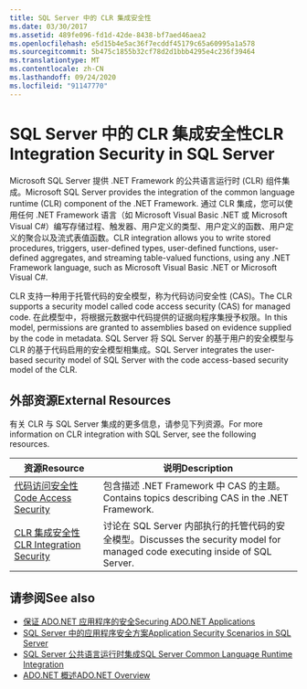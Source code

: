 ```yaml
---
title: SQL Server 中的 CLR 集成安全性
ms.date: 03/30/2017
ms.assetid: 489fe096-fd1d-42de-8438-bf7aed46aea2
ms.openlocfilehash: e5d15b4e5ac36f7ecddf45179c65a60995a1a578
ms.sourcegitcommit: 5b475c1855b32cf78d2d1bbb4295e4c236f39464
ms.translationtype: MT
ms.contentlocale: zh-CN
ms.lasthandoff: 09/24/2020
ms.locfileid: "91147770"
---
```

# <a name="clr-integration-security-in-sql-server"></a><span data-ttu-id="6fde6-102">SQL Server 中的 CLR 集成安全性</span><span class="sxs-lookup"><span data-stu-id="6fde6-102">CLR Integration Security in SQL Server</span></span>

<span data-ttu-id="6fde6-103">Microsoft SQL Server 提供 .NET Framework 的公共语言运行时 (CLR) 组件集成。</span><span class="sxs-lookup"><span data-stu-id="6fde6-103">Microsoft SQL Server provides the integration of the common language runtime (CLR) component of the .NET Framework.</span></span> <span data-ttu-id="6fde6-104">通过 CLR 集成，您可以使用任何 .NET Framework 语言（如 Microsoft Visual Basic .NET 或 Microsoft Visual C#）编写存储过程、触发器、用户定义的类型、用户定义的函数、用户定义的聚合以及流式表值函数。</span><span class="sxs-lookup"><span data-stu-id="6fde6-104">CLR integration allows you to write stored procedures, triggers, user-defined types, user-defined functions, user-defined aggregates, and streaming table-valued functions, using any .NET Framework language, such as Microsoft Visual Basic .NET or Microsoft Visual C#.</span></span>  
  
 <span data-ttu-id="6fde6-105">CLR 支持一种用于托管代码的安全模型，称为代码访问安全性 (CAS)。</span><span class="sxs-lookup"><span data-stu-id="6fde6-105">The CLR supports a security model called code access security (CAS) for managed code.</span></span> <span data-ttu-id="6fde6-106">在此模型中，将根据元数据中代码提供的证据向程序集授予权限。</span><span class="sxs-lookup"><span data-stu-id="6fde6-106">In this model, permissions are granted to assemblies based on evidence supplied by the code in metadata.</span></span> <span data-ttu-id="6fde6-107">SQL Server 将 SQL Server 的基于用户的安全模型与 CLR 的基于代码启用的安全模型相集成。</span><span class="sxs-lookup"><span data-stu-id="6fde6-107">SQL Server integrates the user-based security model of SQL Server with the code access-based security model of the CLR.</span></span>  
  
## <a name="external-resources"></a><span data-ttu-id="6fde6-108">外部资源</span><span class="sxs-lookup"><span data-stu-id="6fde6-108">External Resources</span></span>  

 <span data-ttu-id="6fde6-109">有关 CLR 与 SQL Server 集成的更多信息，请参见下列资源。</span><span class="sxs-lookup"><span data-stu-id="6fde6-109">For more information on CLR integration with SQL Server, see the following resources.</span></span>  
  
|<span data-ttu-id="6fde6-110">资源</span><span class="sxs-lookup"><span data-stu-id="6fde6-110">Resource</span></span>|<span data-ttu-id="6fde6-111">说明</span><span class="sxs-lookup"><span data-stu-id="6fde6-111">Description</span></span>|  
|--------------|-----------------|  
|[<span data-ttu-id="6fde6-112">代码访问安全性</span><span class="sxs-lookup"><span data-stu-id="6fde6-112">Code Access Security</span></span>](../../../misc/code-access-security.md)|<span data-ttu-id="6fde6-113">包含描述 .NET Framework 中 CAS 的主题。</span><span class="sxs-lookup"><span data-stu-id="6fde6-113">Contains topics describing CAS in the .NET Framework.</span></span>|  
|[<span data-ttu-id="6fde6-114">CLR 集成安全性</span><span class="sxs-lookup"><span data-stu-id="6fde6-114">CLR Integration Security</span></span>](/sql/relational-databases/clr-integration/security/clr-integration-security)|<span data-ttu-id="6fde6-115">讨论在 SQL Server 内部执行的托管代码的安全模型。</span><span class="sxs-lookup"><span data-stu-id="6fde6-115">Discusses the security model for managed code executing inside of SQL Server.</span></span>|  
  
## <a name="see-also"></a><span data-ttu-id="6fde6-116">请参阅</span><span class="sxs-lookup"><span data-stu-id="6fde6-116">See also</span></span>

- [<span data-ttu-id="6fde6-117">保证 ADO.NET 应用程序的安全</span><span class="sxs-lookup"><span data-stu-id="6fde6-117">Securing ADO.NET Applications</span></span>](../securing-ado-net-applications.md)
- [<span data-ttu-id="6fde6-118">SQL Server 中的应用程序安全方案</span><span class="sxs-lookup"><span data-stu-id="6fde6-118">Application Security Scenarios in SQL Server</span></span>](application-security-scenarios-in-sql-server.md)
- [<span data-ttu-id="6fde6-119">SQL Server 公共语言运行时集成</span><span class="sxs-lookup"><span data-stu-id="6fde6-119">SQL Server Common Language Runtime Integration</span></span>](sql-server-common-language-runtime-integration.md)
- [<span data-ttu-id="6fde6-120">ADO.NET 概述</span><span class="sxs-lookup"><span data-stu-id="6fde6-120">ADO.NET Overview</span></span>](../ado-net-overview.md)
